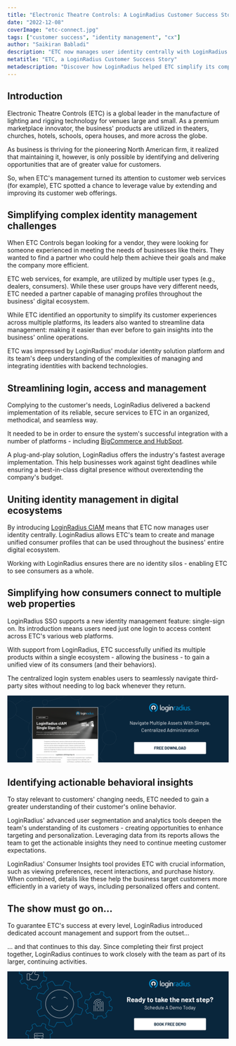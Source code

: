 ```yaml
---
title: "Electronic Theatre Controls: A LoginRadius Customer Success Story"
date: "2022-12-08"
coverImage: "etc-connect.jpg"
tags: ["customer success", "identity management", "cx"]
author: "Saikiran Babladi"
description: "ETC now manages user identity centrally with LoginRadius CIAM. This allows the team to create and manage unified consumer profiles that can be used throughout the business’ entire digital ecosystem." 
metatitle: "ETC, a LoginRadius Customer Success Story"
metadescription: "Discover how LoginRadius helped ETC simplify its complex identity management challenges. Read the customer success story."
---
```


## Introduction 

Electronic Theatre Controls (ETC) is a global leader in the manufacture of lighting and rigging technology for venues large and small. As a premium marketplace innovator, the business' products are utilized in theaters, churches, hotels, schools, opera houses, and more across the globe.

As business is thriving for the pioneering North American firm, it realized that maintaining it, however, is only possible by identifying and delivering opportunities that are of greater value for customers. 

So, when ETC's management turned its attention to customer web services (for example), ETC spotted a chance to leverage value by extending and improving its customer web offerings.


## Simplifying complex identity management challenges

When ETC Controls began looking for a vendor, they were looking for someone experienced in meeting the needs of businesses like theirs. They wanted to find a partner who could help them achieve their goals and make the company more efficient.

ETC web services, for example, are utilized by multiple user types (e.g., dealers, consumers). While these user groups have very different needs, ETC needed a partner capable of managing profiles throughout the business' digital ecosystem.

While ETC identified an opportunity to simplify its customer experiences across multiple platforms, its leaders also wanted to streamline data management: making it easier than ever before to gain insights into the business' online operations.

ETC was impressed by LoginRadius' modular identity solution platform and its team's deep understanding of the complexities of managing and integrating identities with backend technologies.


## Streamlining login, access and management

Complying to the customer's needs, LoginRadius delivered a backend implementation of its reliable, secure services to ETC in an organized, methodical, and seamless way.

It needed to be in order to ensure the system's successful integration with a number of platforms - including [BigCommerce and HubSpot](https://www.loginradius.com/cloud-integrations/).

A plug-and-play solution, LoginRadius offers the industry's fastest average implementation. This help businesses work against tight deadlines while ensuring a best-in-class digital presence without overextending the company's budget.


## Uniting identity management in digital ecosystems

By introducing [LoginRadius CIAM](https://www.loginradius.com/) means that ETC now manages user identity centrally. LoginRadius allows ETC's team to create and manage unified consumer profiles that can be used throughout the business' entire digital ecosystem.

Working with LoginRadius ensures there are no identity silos - enabling ETC to see consumers as a whole.


## Simplifying how consumers connect to multiple web properties

LoginRadius SSO supports a new identity management feature: single-sign on. Its introduction means users need just one login to access content across ETC's various web platforms.

With support from LoginRadius, ETC successfully unified its multiple products within a single ecosystem - allowing the business - to gain a unified view of its consumers (and their behaviors).

The centralized login system enables users to seamlessly navigate third-party sites without needing to log back whenever they return.


[![DS-SSO](DS-SSO.png)](https://www.loginradius.com/resource/loginradius-single-sign-on/)


## Identifying actionable behavioral insights

To stay relevant to customers' changing needs, ETC needed to gain a greater understanding of their customer's online behavior.

LoginRadius' advanced user segmentation and analytics tools deepen the team's understanding of its customers - creating opportunities to enhance targeting and personalization. Leveraging data from its reports allows the team to get the actionable insights they need to continue meeting customer expectations.

LoginRadius' Consumer Insights tool provides ETC with crucial information, such as viewing preferences, recent interactions, and purchase history. When combined, details like these help the business target customers more efficiently in a variety of ways, including personalized offers and content.


## The show must go on…

To guarantee ETC's success at every level, LoginRadius introduced dedicated account management and support from the outset…

… and that continues to this day. Since completing their first project together, LoginRadius continues to work closely with the team as part of its larger, continuing activities.
 


[![book-a-demo-loginradius](../../assets/book-a-demo-loginradius.png)](https://www.loginradius.com/contact-us?utm_source=blog&utm_medium=web&utm_campaign=etc-loginradius-customer-success-story)